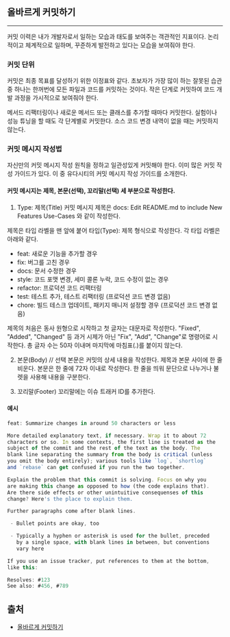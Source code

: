 ## 올바르게 커밋하기
---

커밋 이력은 내가 개발자로서 일하는 모습과 태도를 보여주는 객관적인 지표이다. 논리적이고 체계적으로 일하며, 꾸준하게 발전하고 있다는 모습을 보여줘야 한다.

### 커밋 단위
커밋은 최종 목표를 달성하기 위한 이정표와 같다. 초보자가 가장 많이 하는 잘못된 습관 중 하나는 한꺼번에 모든 파일과 코드를 커밋하는 것이다. 작은 단계로 커밋하여 코드 개발 과정을 가시적으로 보여줘야 한다.

메서드 리팩터링이나 새로운 메서드 또는 클래스를 추가할 때마다 커밋한다. 실험이나 성능 튜닝을 할 때도 각 단계별로 커밋한다. 소스 코드 변경 내역이 없을 때는 커밋하지 않는다.

### 커밋 메시지 작성법
자신만의 커밋 메시지 작성 원칙을 정하고 일관성있게 커밋해야 한다. 이미 많은 커밋 작성 가이드가 있다. 이 중 유다시티의 커밋 메시지 작성 가이드를 소개한다.

#### 커밋 메시지는 제목, 본문(선택), 꼬리말(선택) 세 부분으로 작성한다.

1. Type: 제목(Title)
커밋 메시지 제목은 docs: Edit README.md to include New Features Use-Cases 와 같이 작성한다.

제목은 타입 라벨을 맨 앞에 붙어 타입(Type): 제목 형식으로 작성한다. 각 타입 라벨은 아래와 같다.

+ feat: 새로운 기능을 추가할 경우
+ fix: 버그를 고친 경우
+ docs: 문서 수정한 경우
+ style: 코드 포맷 변경, 세미 콜론 누락, 코드 수정이 없는 경우
+ refactor: 프로덕션 코드 리팩터링
+ test: 테스트 추가, 테스트 리팩터링 (프로덕션 코드 변경 없음)
+ chore: 빌드 테스크 업데이트, 패키지 매니저 설정할 경우 (프로덕션 코드 변경 없음)
 
제목의 처음은 동사 원형으로 시작하고 첫 글자는 대문자로 작성한다. "Fixed", "Added", "Changed" 등 과거 시제가 아닌 "Fix", "Add", "Change"로 명령어로 시작한다. 총 글자 수는 50자 이내며 마지막에 마침표(.)를 붙이지 않는다.

2. 본문(Body) // 선택
본문은 커밋의 상세 내용을 작성한다. 제목과 본문 사이에 한 줄 비운다. 본문은 한 줄에 72자 이내로 작성한다. 한 줄을 띄워 문단으로 나누거나 불렛을 사용해 내용을 구분한다.

3. 꼬리말(Footer)
꼬리말에는 이슈 트래커 ID를 추가한다.

#### 예시
```js
feat: Summarize changes in around 50 characters or less

More detailed explanatory text, if necessary. Wrap it to about 72
characters or so. In some contexts, the first line is treated as the
subject of the commit and the rest of the text as the body. The
blank line separating the summary from the body is critical (unless
you omit the body entirely); various tools like `log`, `shortlog`
and `rebase` can get confused if you run the two together.

Explain the problem that this commit is solving. Focus on why you
are making this change as opposed to how (the code explains that).
Are there side effects or other unintuitive consequenses of this
change? Here's the place to explain them.

Further paragraphs come after blank lines.

 - Bullet points are okay, too

 - Typically a hyphen or asterisk is used for the bullet, preceded
   by a single space, with blank lines in between, but conventions
   vary here

If you use an issue tracker, put references to them at the bottom,
like this:

Resolves: #123
See also: #456, #789
```

## 출처
+ [올바르게 커밋하기](https://sujinlee.me/professional-github/)